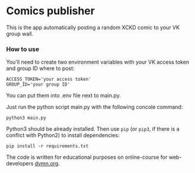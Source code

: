 # Comics publisher

This is the app automatically posting a random XCKD comic to your VK group wall.

### How to use

You'll need to create two environment variables with your VK access token and group ID where to post:
```
ACCESS_TOKEN='your access token'
GROUP_ID='your group ID'
```
You can put them into .env file next to main.py.

Just run the python script main.py with the following concole command:
```
python3 main.py
```

Python3 should be already installed. 
Then use `pip` (or `pip3`, if there is a conflict with Python2) to install dependencies:
```
pip install -r requirements.txt
```
The code is written for educational purposes on online-course for web-developers [dvmn.org](https://dvmn.org/).
